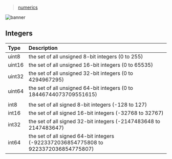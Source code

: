 > [numerics](./)

![banner](/go/photos/banner.png)

## Integers

| Type | Description |
| :--- | :---------- |
| uint8 | the set of all unsigned  8-bit integers (0 to 255) |
| uint16 | the set of all unsigned 16-bit integers (0 to 65535) |
| uint32 | the set of all unsigned 32-bit integers (0 to 4294967295) |
| uint64 | the set of all unsigned 64-bit integers (0 to 18446744073709551615) |
| | |
| int8 | the set of all signed  8-bit integers (-128 to 127) |
| int16 | the set of all signed 16-bit integers (-32768 to 32767) |
| int32 | the set of all signed 32-bit integers (-2147483648 to 2147483647) |
| int64 | the set of all signed 64-bit integers (-9223372036854775808 to 9223372036854775807) |
